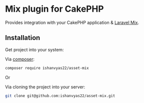 # Mix plugin for CakePHP

Provides integration with your CakePHP application & [Laravel Mix](https://laravel-mix.com).

## Installation

Get project into your system:

Via [composer](https://packagist.org/packages/ishanvyas22/asset-mix):

```bash
composer require ishanvyas22/asset-mix
```

Or

    
Via cloning the project into your server:

```bash
git clone git@github.com:ishanvyas22/asset-mix.git
```


